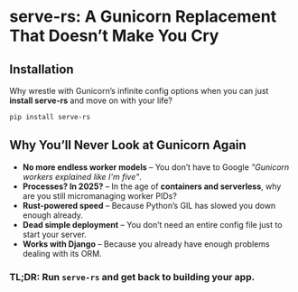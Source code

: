 # serve-rs: A Gunicorn Replacement That Doesn’t Make You Cry  

## Installation  

Why wrestle with Gunicorn’s infinite config options when you can just **install serve-rs** and move on with your life?  

```bash  
pip install serve-rs  
```  

## Why You’ll Never Look at Gunicorn Again  

- **No more endless worker models** – You don’t have to Google *"Gunicorn workers explained like I'm five"*.  
- **Processes? In 2025?** – In the age of **containers and serverless**, why are you still micromanaging worker PIDs?  
- **Rust-powered speed** – Because Python’s GIL has slowed you down enough already.  
- **Dead simple deployment** – You don’t need an entire config file just to start your server.  
- **Works with Django** – Because you already have enough problems dealing with its ORM.  

### TL;DR: Run `serve-rs` and get back to building your app.  
